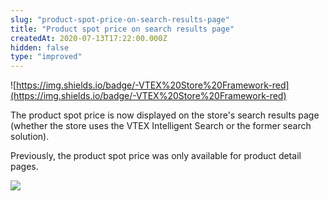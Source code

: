 ```yaml
---
slug: "product-spot-price-on-search-results-page"
title: "Product spot price on search results page"
createdAt: 2020-07-13T17:22:00.000Z
hidden: false
type: "improved"
---
```


![https://img.shields.io/badge/-VTEX%20Store%20Framework-red](https://img.shields.io/badge/-VTEX%20Store%20Framework-red)

The product spot price is now displayed on the store's search results page (whether the store uses the VTEX Intelligent Search or the former search solution).

Previously, the product spot price was only available for product detail pages.

![](https://cdn.jsdelivr.net/gh/vtexdocs/dev-portal-content@readme-docs/docs/release-notes/2ede701-spot-price-search-results_17.png)
